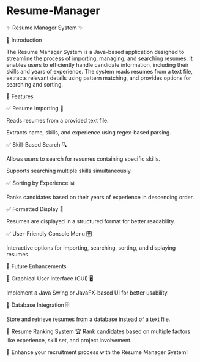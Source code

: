 # Resume-Manager
✨ Resume Manager System ✨

📌 Introduction

The Resume Manager System is a Java-based application designed to streamline the process of importing, managing, and searching resumes. It enables users to efficiently handle candidate information, including their skills and years of experience. The system reads resumes from a text file, extracts relevant details using pattern matching, and provides options for searching and sorting.

🌟 Features

✅ Resume Importing 📂

Reads resumes from a provided text file.

Extracts name, skills, and experience using regex-based parsing.

✅ Skill-Based Search 🔍

Allows users to search for resumes containing specific skills.

Supports searching multiple skills simultaneously.

✅ Sorting by Experience 📊

Ranks candidates based on their years of experience in descending order.

✅ Formatted Display 📝

Resumes are displayed in a structured format for better readability.

✅ User-Friendly Console Menu 🎛️

Interactive options for importing, searching, sorting, and displaying resumes.

🚀 Future Enhancements

🔹 Graphical User Interface (GUI) 🖥️

Implement a Java Swing or JavaFX-based UI for better usability.

🔹 Database Integration 🗄️

Store and retrieve resumes from a database instead of a text file.


🔹 Resume Ranking System 🏆
Rank candidates based on multiple factors like experience, skill set, and project involvement.



🚀 Enhance your recruitment process with the Resume Manager System!

